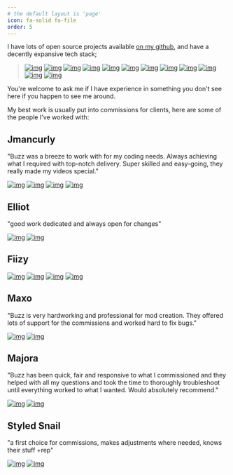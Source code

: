 ```yaml
---
# the default layout is 'page'
icon: fa-solid fa-file
order: 5
---
```

I have lots of open source projects available [on my github](https://github.com/bzzzthe18th), and have a decently expansive tech stack;

> [![img][rust-shield]](https://github.com/BzzzThe18th)
[![img][js-shield]](https://github.com/BzzzThe18th)
[![img][nodejs-shield]](https://github.com/BzzzThe18th)
[![img][cs-shield]](https://github.com/BzzzThe18th)
[![img][dotnet-shield]](https://github.com/BzzzThe18th)
[![img][py-shield]](https://github.com/BzzzThe18th)
[![img][java-shield]](https://github.com/BzzzThe18th)
[![img][html-shield]](https://github.com/BzzzThe18th)
[![img][css-shield]](https://github.com/BzzzThe18th)
[![img][lua-shield]](https://github.com/BzzzThe18th)
[![img][pwsh-shield]](https://github.com/BzzzThe18th)
[![img][md-shield]](https://github.com/BzzzThe18th)

You're welcome to ask me if I have experience in something you don't see here if you happen to see me around.

My best work is usually put into commissions for clients, here are some of the people I've worked with:

## Jmancurly

"Buzz was a breeze to work with for my coding needs. Always achieving what I required with top-notch delivery. Super skilled and easy-going, they really made my videos special."

[![img](https://img.shields.io/badge/YouTube-FF0000?style=flat&logo=youtube&logoColor=white)](https://youtube.com/@jmancurly)
[![img](https://img.shields.io/badge/YouTube-FF0000?style=flat&logo=youtube&logoColor=white)](https://youtube.com/channel/UCb8cYa41dYZ-i9-eaM5iObA)
[![img](https://img.shields.io/badge/TikTok-000000?style=flat&logo=tiktok&logoColor=white)](https://tiktok.com/@jmancurly)
[![img](https://img.shields.io/badge/Twitter-000000?style=flat&logo=x&logoColor=white)](https://twitter.com/jmancurly)

## Elliot

"good work dedicated and always open for changes"

[![img](https://img.shields.io/badge/YouTube-FF0000?style=flat&logo=youtube&logoColor=white)](https://youtube.com/@elliotvr)
[![img](https://img.shields.io/badge/TikTok-000000?style=flat&logo=tiktok&logoColor=white)](https://tiktok.com/@elliotgt)

## Fiizy

[![img](https://img.shields.io/badge/YouTube-FF0000?style=flat&logo=youtube&logoColor=white)](https://youtube.com/channel/UCJDHfzyIlcMTnIahzJdlakg)
[![img](https://img.shields.io/badge/YouTube-FF0000?style=flat&logo=youtube&logoColor=white)](https://youtube.com/channel/UC4lk22W6FVS4sG3KUBIe0Ug)
[![img](https://img.shields.io/badge/Twitch-9146FF?style=flat&logo=twitch&logoColor=white)](https://twitch.tv/fiizy)
[![img](https://img.shields.io/badge/Twitter-000000?style=flat&logo=x&logoColor=white)](https://twitter.com/ItsFiizy)

## Maxo

"Buzz is very hardworking and professional for mod creation. They offered lots of support for the commissions and worked hard to fix bugs."

[![img](https://img.shields.io/badge/YouTube-FF0000?style=flat&logo=youtube&logoColor=white)](https://youtube.com/@kpmaxo)
[![img](https://img.shields.io/badge/TikTok-000000?style=flat&logo=tiktok&logoColor=white)](https://tiktok.com/@maxo_vr)

## Majora

"Buzz has been quick, fair and responsive to what I commissioned and they helped with all my questions and took the time to thoroughly troubleshoot until everything worked to what I wanted. Would absolutely recommend."

[![img](https://img.shields.io/badge/YouTube-FF0000?style=flat&logo=youtube&logoColor=white)](https://youtube.com/@majoramzc)
[![img](https://img.shields.io/badge/TikTok-000000?style=flat&logo=tiktok&logoColor=white)](https://tiktok.com/@MajoraMZC)

## Styled Snail

"a first choice for commissions, makes adjustments where needed, knows their stuff +rep"

[![img](https://img.shields.io/badge/YouTube-FF0000?style=flat&logo=youtube&logoColor=white)](https://youtube.com/@styledsnail)
[![img](https://img.shields.io/badge/Twitch-9146FF?style=flat&logo=twitch&logoColor=white)](https://twitch.tv/styledsnail)

[rust-shield]: https://img.shields.io/badge/Rust-000000?style=for-the-badge&logo=rust&logoColor=white
[js-shield]: https://img.shields.io/badge/JavaScript-F7DF1E?style=for-the-badge&logo=javascript&logoColor=black
[nodejs-shield]: https://img.shields.io/badge/Node.js-43853D?style=for-the-badge&logo=node.js&logoColor=white
[cs-shield]: https://img.shields.io/badge/C%23-239120?style=for-the-badge&logo=c-sharp&logoColor=white
[dotnet-shield]: https://img.shields.io/badge/.NET-5C2D91?style=for-the-badge&logo=.net&logoColor=white
[py-shield]: https://img.shields.io/badge/Python-3776AB?style=for-the-badge&logo=python&logoColor=white
[java-shield]: https://img.shields.io/badge/Java-ED8B00?style=for-the-badge&logo=openjdk&logoColor=white
[html-shield]: https://img.shields.io/badge/HTML-239120?style=for-the-badge&logo=html5&logoColor=white
[css-shield]: https://img.shields.io/badge/CSS-239120?&style=for-the-badge&logo=css3&logoColor=white
[lua-shield]: https://img.shields.io/badge/Lua-2C2D72?style=for-the-badge&logo=lua&logoColor=white
[pwsh-shield]: https://img.shields.io/badge/Powershell-2CA5E0?style=for-the-badge&logo=powershell&logoColor=white
[md-shield]: https://img.shields.io/badge/Markdown-000000?style=for-the-badge&logo=markdown&logoColor=white
[unity-shield]: https://img.shields.io/badge/Unity-100000?style=for-the-badge&logo=unity&logoColor=white
[linux-shield]: https://img.shields.io/badge/Linux-FCC624?style=for-the-badge&logo=linux&logoColor=black
[windows-shield]: https://img.shields.io/badge/Windows-0078D6?style=for-the-badge&logo=windows&logoColor=white